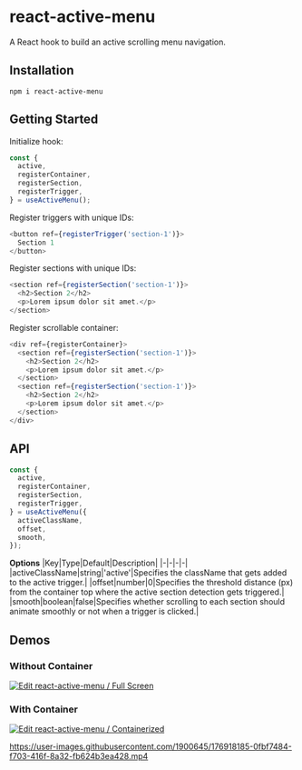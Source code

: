 # react-active-menu

A React hook to build an active scrolling menu navigation.

## Installation

```
npm i react-active-menu
```

## Getting Started

Initialize hook:

```javascript
const {
  active,
  registerContainer,
  registerSection,
  registerTrigger,
} = useActiveMenu();
```

Register triggers with unique IDs:

```javascript
<button ref={registerTrigger('section-1')}>
  Section 1
</button>
```

Register sections with unique IDs:

```javascript
<section ref={registerSection('section-1')}>
  <h2>Section 2</h2>
  <p>Lorem ipsum dolor sit amet.</p>
</section>
```

Register scrollable container:

```javascript
<div ref={registerContainer}>
  <section ref={registerSection('section-1')}>
    <h2>Section 2</h2>
    <p>Lorem ipsum dolor sit amet.</p>
  </section>
  <section ref={registerSection('section-1')}>
    <h2>Section 2</h2>
    <p>Lorem ipsum dolor sit amet.</p>
  </section>
</div>
```

## API

```javascript
const {
  active,
  registerContainer,
  registerSection,
  registerTrigger,
} = useActiveMenu({
  activeClassName,
  offset,
  smooth,
});
```

**Options**
|Key|Type|Default|Description|
|-|-|-|-|
|activeClassName|string|'active'|Specifies the className that gets added to the active trigger.|
|offset|number|0|Specifies the threshold distance (px) from the container top where the active section detection gets triggered.|
|smooth|boolean|false|Specifies whether scrolling to each section should animate smoothly or not when a trigger is clicked.|

## Demos

### Without Container

[![Edit react-active-menu / Full Screen](https://codesandbox.io/static/img/play-codesandbox.svg)](https://codesandbox.io/s/react-active-menu-full-screen-ze7slj?fontsize=14&hidenavigation=1&theme=dark)

### With Container

[![Edit react-active-menu / Containerized](https://codesandbox.io/static/img/play-codesandbox.svg)](https://codesandbox.io/s/react-active-menu-containerized-gng1rz?fontsize=14&hidenavigation=1&theme=dark)

https://user-images.githubusercontent.com/1900645/176918185-0fbf7484-f703-416f-8a32-fb624b3ea428.mp4
